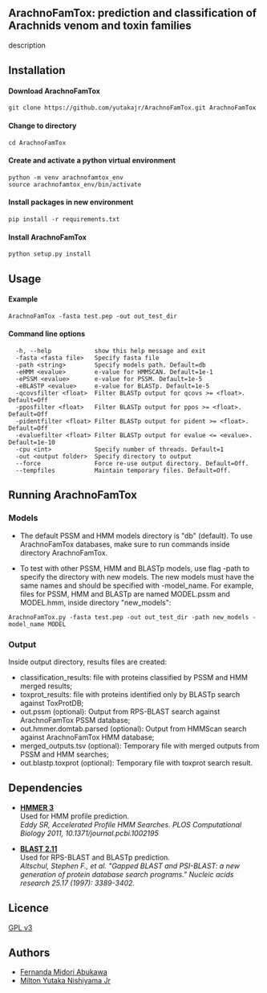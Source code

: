 ## ArachnoFamTox: prediction and classification of Arachnids venom and toxin families 
 description

## Installation 

#### Download ArachnoFamTox 
```
git clone https://github.com/yutakajr/ArachnoFamTox.git ArachnoFamTox
```

#### Change to directory 
```
cd ArachnoFamTox
```

#### Create and activate a python virtual environment
```
python -m venv arachnofamtox_env
source arachnofamtox_env/bin/activate
```

#### Install packages in new environment
```
pip install -r requirements.txt
```

#### Install ArachnoFamTox
```
python setup.py install 
```

## Usage

#### Example
```
ArachnoFamTox -fasta test.pep -out out_test_dir 
```

#### Command line options
```
  -h, --help            show this help message and exit
  -fasta <fasta file>   Specify fasta file
  -path <string>        Specify models path. Default=db
  -eHMM <evalue>        e-value for HMMSCAN. Default=1e-1
  -ePSSM <evalue>       e-value for PSSM. Default=1e-5
  -eBLASTP <evalue>     e-value for BLASTp. Default=1e-5
  -qcovsfilter <float>  Filter BLASTp output for qcovs >= <float>. Default=Off
  -pposfilter <float>   Filter BLASTp output for ppos >= <float>. Default=Off
  -pidentfilter <float> Filter BLASTp output for pident >= <float>. Default=Off
  -evaluefilter <float> Filter BLASTp output for evalue <= <evalue>. Default=1e-10
  -cpu <int>            Specify number of threads. Default=1
  -out <output folder>  Specify directory to output
  --force               Force re-use output directory. Default=Off.
  --tempfiles           Maintain temporary files. Default=Off.
``` 

## Running ArachnoFamTox
### Models 

* The default PSSM and HMM models directory is "db" (default). To use ArachnoFamTox databases, make sure to run commands inside directory ArachnoFamTox.

* To test with other PSSM, HMM and BLASTp models, use flag -path to specify the directory with new models. The new models must have the same names and should be specified with -model_name. For example, files for PSSM, HMM and BLASTp are named MODEL.pssm and MODEL.hmm, inside directory "new_models": 
```
ArachnoFamTox.py -fasta test.pep -out out_test_dir -path new_models -model_name MODEL 
```

### Output

Inside output directory, results files are created:
* classification_results: file with proteins classified by PSSM and HMM merged results;
* toxprot_results: file with proteins identified only by BLASTp search against ToxProtDB; 
* out.pssm (optional): Output from RPS-BLAST search against ArachnoFamTox PSSM database; 
* out.hmmer.domtab.parsed (optional): Output from HMMScan search against ArachnoFamTox HMM database; 
* merged_outputs.tsv (optional): Temporary file with merged outputs from PSSM and HMM searches;
* out.blastp.toxprot (optional): Temporary file with toxprot search result. 


## Dependencies

* [**HMMER 3**](https://hmmer.org)  
  Used for HMM profile prediction.   
  *Eddy SR, Accelerated Profile HMM Searches. PLOS Computational Biology 2011, 10.1371/journal.pcbi.1002195*

* [**BLAST 2.11**](https://blast.ncbi.nlm.nih.gov/Blast.cgi)  
  Used for RPS-BLAST and BLASTp prediction.    
  *Altschul, Stephen F., et al. "Gapped BLAST and PSI-BLAST: a new generation of protein database search programs." Nucleic acids research 25.17 (1997): 3389-3402.*


## Licence

[GPL v3](https://github.com/yutakajr/ArachnoFamTox/LICENSE)

## Authors

* [Fernanda Midori Abukawa](https://orcid.org/0000-0002-9304-7566)
* [Milton Yutaka Nishiyama Jr](https://orcid.org/0000-0002-2410-0562)